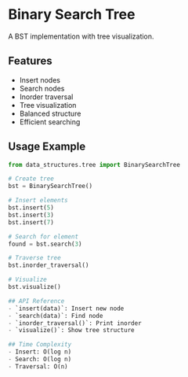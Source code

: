 # Binary Search Tree

A BST implementation with tree visualization.

## Features
- Insert nodes
- Search nodes
- Inorder traversal
- Tree visualization
- Balanced structure
- Efficient searching

## Usage Example
```python
from data_structures.tree import BinarySearchTree

# Create tree
bst = BinarySearchTree()

# Insert elements
bst.insert(5)
bst.insert(3)
bst.insert(7)

# Search for element
found = bst.search(3)

# Traverse tree
bst.inorder_traversal()

# Visualize
bst.visualize()

## API Reference
- `insert(data)`: Insert new node
- `search(data)`: Find node
- `inorder_traversal()`: Print inorder
- `visualize()`: Show tree structure

## Time Complexity
- Insert: O(log n)
- Search: O(log n)
- Traversal: O(n)
